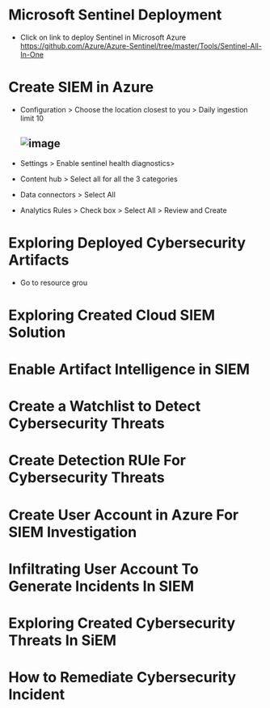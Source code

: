 # Microsoft Sentinel Deployment
- Click on link to deploy Sentinel in Microsoft Azure
 https://github.com/Azure/Azure-Sentinel/tree/master/Tools/Sentinel-All-In-One








# Create SIEM in Azure

- Configuration > Choose the location closest to you > Daily ingestion limit 10
  
  ![image](https://github.com/ali0999109/Microsoft/assets/145396907/863e986a-02d4-44fe-83b6-c84c977924e3)
  ---
- Settings > Enable sentinel health diagnostics>
- Content hub > Select all for all the 3 categories
- Data connectors > Select All
- Analytics Rules > Check box > Select All > Review and Create






# Exploring Deployed Cybersecurity Artifacts
- Go to resource grou



# Exploring Created Cloud SIEM Solution




# Enable Artifact Intelligence in SIEM





# Create a Watchlist to Detect Cybersecurity Threats





# Create Detection RUle For Cybersecurity Threats




# Create User Account in Azure For SIEM Investigation






# Infiltrating User Account To Generate Incidents In SIEM




# Exploring Created Cybersecurity Threats In SiEM




# How to Remediate Cybersecurity Incident
